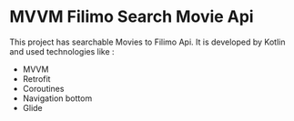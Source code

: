 # MVVM Filimo Search Movie Api
This project has searchable Movies to Filimo Api.
It is developed by Kotlin and used technologies like :
* MVVM 
* Retrofit
* Coroutines 
* Navigation bottom
* Glide

